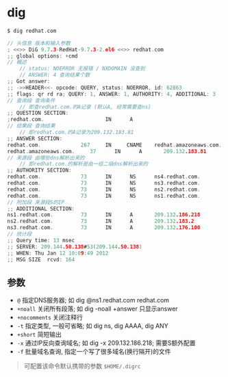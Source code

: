 # dig

```go
$ dig redhat.com

// 头信息 版本和输入参数
; <<>> DiG 9.7.3-RedHat-9.7.3-2.el6 <<>> redhat.com
;; global options: +cmd
// 概述
    // status: NOERROR 无报错 / NXDOMAIN 没查到
    // ANSWER: 4 查询结果个数
;; Got answer:
;; ->>HEADER<<- opcode: QUERY, status: NOERROR, id: 62863
;; flags: qr rd ra; QUERY: 1, ANSWER: 1, AUTHORITY: 4, ADDITIONAL: 3
// 查询段 查询条件
    // 即查redhat.com.的A记录 (默认A, 经常需要查ns)
;; QUESTION SECTION:
;redhat.com.                    IN      A
// 结果段 查询结果
    // 即redhat.com.的A记录为209.132.183.81
;; ANSWER SECTION:
redhat.com.             267     IN     CNAME    redhat.amazoneaws.com.
redhat.amazoneaws.com.     37      IN      A       209.132.183.81
// 来源段 由哪些dns解析出来的
    // 即redhat.com.的解析是由一组二级dns解析出来的
;; AUTHORITY SECTION:
redhat.com.             73      IN      NS      ns4.redhat.com.
redhat.com.             73      IN      NS      ns3.redhat.com.
redhat.com.             73      IN      NS      ns2.redhat.com.
redhat.com.             73      IN      NS      ns1.redhat.com.
// 附加段 来源段S的IP
;; ADDITIONAL SECTION:
ns1.redhat.com.         73      IN      A       209.132.186.218
ns2.redhat.com.         73      IN      A       209.132.183.2
ns3.redhat.com.         73      IN      A       209.132.176.100
// 统计段
;; Query time: 13 msec
;; SERVER: 209.144.50.138#53(209.144.50.138)
;; WHEN: Thu Jan 12 10:09:49 2012
;; MSG SIZE  rcvd: 164
```

## 参数

- `@` 指定DNS服务器; 如 dig @ns1.redhat.com redhat.com
- `+noall` 关闭所有段落; 如 dig -noall +answer 只显示answer
- `+nocomments` 关闭注释行
- `-t` 指定类型, 一般可省略; 如 dig ns, dig AAAA, dig ANY
- `+short` 简短输出
- `-x` 通过IP反向查询域名; 如 dig -x 209.132.186.218; 需要S额外配置
- `-f` 批量域名查询, 指定一个写了很多域名(换行隔开)的文件

> 可配置该命令默认携带的参数 `$HOME/.digrc`

